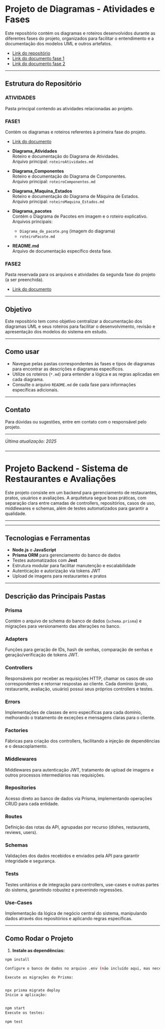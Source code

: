 # Projeto de Diagramas - Atividades e Fases

Este repositório contém os diagramas e roteiros desenvolvidos durante as diferentes fases do projeto, organizados para facilitar o entendimento e a documentação dos modelos UML e outros artefatos.

- <a href='https://github.com/RafaBricia/diagramas-UML'>Link do repositório</a>
- <a href='https://docs.google.com/document/d/1JjykTTRIHDeu-AFM_2steHJHJFrl7uu31GH0aa0d0Q4/edit?tab=t.0#heading=h.6rhzl4httx7r'>Link do documento fase 1</a>
- <a href='https://docs.google.com/document/d/1s2B4P-pfVWnZSKARpnz-BWcJoRzsWY7IblXpK9uIsAE/edit?tab=t.0#heading=h.6rhzl4httx7r'>Link do documento fase 2</a>

---

## Estrutura do Repositório

### ATIVIDADES
Pasta principal contendo as atividades relacionadas ao projeto.

### FASE1
Contém os diagramas e roteiros referentes à primeira fase do projeto.

- <a href='https://docs.google.com/document/d/1YtV6MRLIJhfSWkv6cyQxK5KoDz20O7vMZstDvg6GJ6w/edit?tab=t.0#heading=h.ug202kq7d4tt'>Link do documento</a>


- **Diagrama_Atividades**  
  Roteiro e documentação do Diagrama de Atividades.  
  Arquivo principal: `roteiroAtividades.md`

- **Diagrama_Componentes**  
  Roteiro e documentação do Diagrama de Componentes.  
  Arquivo principal: `roteiroComponentes.md`

- **Diagrama_Maquina_Estados**  
  Roteiro e documentação do Diagrama de Máquina de Estados.  
  Arquivo principal: `roteiroMaquina_Estados.md`

- **Diagrama_pacotes**  
  Contém o Diagrama de Pacotes em imagem e o roteiro explicativo.  
  Arquivos principais:  
  - `Diagrama_de_pacote.png` (imagem do diagrama)  
  - `roteiroPacote.md`

- **README.md**  
  Arquivo de documentação específico desta fase.

### FASE2
Pasta reservada para os arquivos e atividades da segunda fase do projeto (a ser preenchida).

- <a href='https://docs.google.com/document/d/180VsQ5tG0vIehr7Q8gPnbiZI34hLHC0Aoqu5X1-8qb4/edit?tab=t.0#heading=h.ug202kq7d4tt'>Link do documento</a>


---

## Objetivo

Este repositório tem como objetivo centralizar a documentação dos diagramas UML e seus roteiros para facilitar o desenvolvimento, revisão e apresentação dos modelos do sistema em estudo.

---

## Como usar

- Navegue pelas pastas correspondentes às fases e tipos de diagramas para encontrar as descrições e diagramas específicos.
- Utilize os roteiros (`*.md`) para entender a lógica e as regras aplicadas em cada diagrama.
- Consulte o arquivo `README.md` de cada fase para informações específicas adicionais.

---

## Contato

Para dúvidas ou sugestões, entre em contato com o responsável pelo projeto.

---

*Última atualização: 2025*

###
---

# Projeto Backend - Sistema de Restaurantes e Avaliações

Este projeto consiste em um backend para gerenciamento de restaurantes, pratos, usuários e avaliações. A arquitetura segue boas práticas, com separação clara entre camadas de controllers, repositórios, casos de uso, middlewares e schemas, além de testes automatizados para garantir a qualidade.

---

---

## Tecnologias e Ferramentas

- **Node.js** e **JavaScript**
- **Prisma ORM** para gerenciamento do banco de dados
- Testes automatizados com **Jest**
- Estrutura modular para facilitar manutenção e escalabilidade
- Autenticação e autorização via tokens JWT
- Upload de imagens para restaurantes e pratos

---

## Descrição das Principais Pastas

### Prisma

Contém o arquivo de schema do banco de dados (`schema.prisma`) e migrações para versionamento das alterações no banco.

### Adapters

Funções para geração de IDs, hash de senhas, comparação de senhas e geração/verificação de tokens JWT.

### Controllers

Responsáveis por receber as requisições HTTP, chamar os casos de uso correspondentes e retornar respostas ao cliente. Cada domínio (prato, restaurante, avaliação, usuário) possui seus próprios controllers e testes.

### Errors

Implementações de classes de erro específicas para cada domínio, melhorando o tratamento de exceções e mensagens claras para o cliente.

### Factories

Fábricas para criação dos controllers, facilitando a injeção de dependências e o desacoplamento.

### Middlewares

Middlewares para autenticação JWT, tratamento de upload de imagens e outros processos intermediários nas requisições.

### Repositories

Acesso direto ao banco de dados via Prisma, implementando operações CRUD para cada entidade.

### Routes

Definição das rotas da API, agrupadas por recurso (dishes, restaurants, reviews, users).

### Schemas

Validações dos dados recebidos e enviados pela API para garantir integridade e segurança.

### Tests

Testes unitários e de integração para controllers, use-cases e outras partes do sistema, garantindo robustez e prevenindo regressões.

### Use-Cases

Implementação da lógica de negócio central do sistema, manipulando dados através dos repositórios e aplicando regras específicas.

---

## Como Rodar o Projeto

1. **Instale as dependências:**

```bash
npm install

Configure o banco de dados no arquivo .env (não incluído aqui, mas necessário).

Execute as migrações do Prisma:

```

```bash

npx prisma migrate deploy
Inicie a aplicação:


```

```bash

npm start
Execute os testes:

```

```bash
npm test

```
